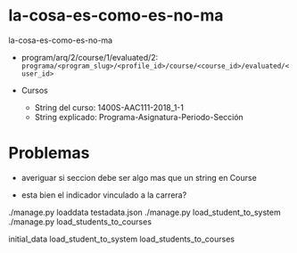 # la-cosa-es-como-es-no-ma
la-cosa-es-como-es-no-ma


- program/arq/2/course/1/evaluated/2: `programa/<program_slug>/<profile_id>/course/<course_id>/evaluated/<user_id>`

- Cursos
    - String del curso: 1400S-AAC111-2018_1-1
    - String explicado: Programa-Asignatura-Periodo-Sección


# Problemas
- averiguar si seccion debe ser algo mas que un string en Course

- esta bien el indicador vinculado a la carrera?


./manage.py loaddata testadata.json
./manage.py load_student_to_system
./manage.py load_students_to_courses

initial_data
    load_student_to_system
    load_students_to_courses

